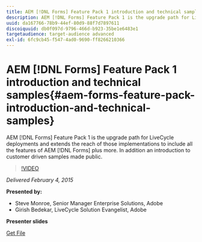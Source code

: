 ```yaml
---
title: AEM [!DNL Forms] Feature Pack 1 introduction and technical samples
description: AEM [!DNL Forms] Feature Pack 1 is the upgrade path for LiveCycle deployments and extends the reach of those implementations to include all the features of AEM [!DNL Forms] plus more. In addition an introduction to customer driven samples made public.
uuid: da167766-78b9-44ef-80d9-88f7d7897611
discoiquuid: db0f097d-9796-466d-b923-35be1e6483e1
targetaudience: target-audience advanced
exl-id: 6fc9cb45-f547-4ad0-9690-ff8266210366
---
```

# AEM [!DNL Forms] Feature Pack 1 introduction and technical samples{#aem-forms-feature-pack-introduction-and-technical-samples}

AEM [!DNL Forms] Feature Pack 1 is the upgrade path for LiveCycle deployments and extends the reach of those implementations to include all the features of AEM [!DNL Forms] plus more. In addition an introduction to customer driven samples made public.

>[!VIDEO](https://video.tv.adobe.com/v/19380/?quality=9)

*Delivered February 4, 2015*

**Presented by:**

* Steve Monroe, Senior Manager Enterprise Solutions, Adobe
* Girish Bedekar, LiveCycle Solution Evangelist, Adobe

**Presenter slides**

[Get File](assets/aem-forms-fp1-2015-0204.pdf)
<!--
[Get back to the Overview](https://helpx.adobe.com/experience-manager/kt/eseminars/gems/aem-index.html)
-->
